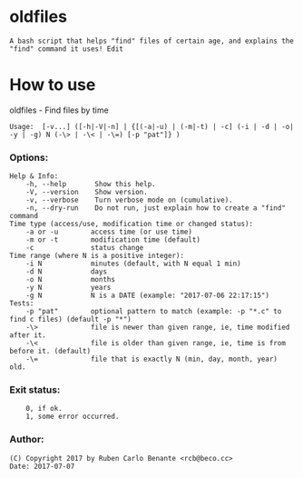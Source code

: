 # oldfiles

    A bash script that helps "find" files of certain age, and explains the "find" command it uses!￼Edit

# How to use

oldfiles - Find files by time

`Usage:  [-v...] ([-h|-V|-n] | {[(-a|-u) | (-m|-t) | -c] (-i | -d | -o| -y | -g) N (-\> | -\< | -\=) [-p "pat"]} )`

### Options:

```
Help & Info:
    -h, --help       Show this help.
    -V, --version    Show version.
    -v, --verbose    Turn verbose mode on (cumulative).
    -n, --dry-run    Do not run, just explain how to create a "find" command
Time type (access/use, modification time or changed status):
    -a or -u        access time (or use time)
    -m or -t        modification time (default)
    -c              status change
Time range (where N is a positive integer):
    -i N            minutes (default, with N equal 1 min)
    -d N            days
    -o N            months
    -y N            years
    -g N            N is a DATE (example: "2017-07-06 22:17:15")
Tests:
    -p "pat"        optional pattern to match (example: -p "*.c" to find c files) (default -p "*")
    -\>             file is newer than given range, ie, time modified after it.
    -\<             file is older than given range, ie, time is from before it. (default)
    -\=             file that is exactly N (min, day, month, year) old.
```

### Exit status:

```
    0, if ok.
    1, some error occurred.
```

### Author:

```
(C) Copyright 2017 by Ruben Carlo Benante <rcb@beco.cc>
Date: 2017-07-07
```

